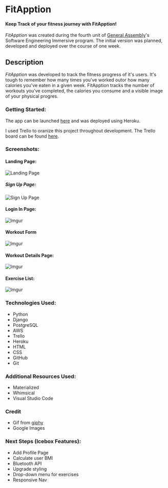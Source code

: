 # FitApption

#### Keep Track of your fitness journey with FitApption!

*FitApption* was created during the fourth unit of [General Assembly](https://www.generalassemb.ly)'s Software Engineering Immersive program. The initial version was planned, developed and deployed over the course of one week.

## Description
*FitApption* was developed to track the fitness progress of it's users. It's tough to remember how many times you've worked outor how many calories you've eaten in a given week. FitApption tracks the number of workouts you've completed, the calories you consume and a visible image of your physical progres.

### Getting Started:
The app can be launched [here](https://fitapption.herokuapp.com/) and was deployed using Heroku.

I used Trello to oranize this project throughout development. The Trello board can be found [here](https://trello.com/b/sq9Ba1mL/unit-4-wireframe).

### Screenshots:
#### Landing Page:
![Landing Page](https://i.imgur.com/2PwY1C6.png)
##### Sign Up Page:
![Sign Up Page](https://i.imgur.com/C9bw4Uo.png)
#### Login In Page:
![Imgur](https://i.imgur.com/XscNsPm.png)
#### Workout Form
![Imgur](https://i.imgur.com/ftkDdp7.png)
#### Workout Details Page:
![Imgur](https://i.imgur.com/Tzn6LxH.png)
#### Exercise List:
![Imgur](https://i.imgur.com/N2x3P85.png)

### Technologies Used:
* Python
* Django
* PostgreSQL
* AWS
* Trello
* Heroku
* HTML
* CSS
* GitHub
* Git

### Additional Resources Used:
* Materialized
* Whimsical
* Visual Studio Code

### Credit
* Gif from [giphy](https://www.giphy.com)
* Google Images

### Next Steps (Icebox Features):
* Add Profile Page
* Calculate user BMI
* Bluetooth API
* Upgrade styling
* Drop-down menu for exercises
* Responsive Nav